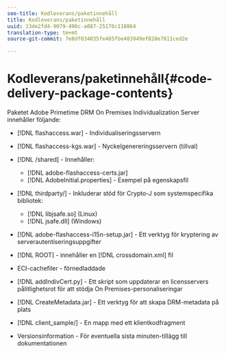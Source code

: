 ```yaml
---
seo-title: Kodleverans/paketinnehåll
title: Kodleverans/paketinnehåll
uuid: 13de2fd4-9079-496c-a087-25176c118864
translation-type: tm+mt
source-git-commit: 7e8df034035fe465fbe403949ef828e7811ced2e

---
```



# Kodleverans/paketinnehåll{#code-delivery-package-contents}

Paketet Adobe Primetime DRM On Premises Individualization Server innehåller följande:

* [!DNL flashaccess.war] - Individualiseringsservern
* [!DNL flashaccess-kgs.war] - Nyckelgenereringsservern (tillval)
* [!DNL /shared] - Innehåller:

   * [!DNL adobe-flashaccess-certs.jar]
   * [!DNL AdobeInitial.properties] - Exempel på egenskapsfil

* [!DNL thirdparty/] - Inkluderar stöd för Crypto-J som systemspecifika bibliotek:

   * [!DNL libjsafe.so] (Linux)
   * [!DNL jsafe.dll] (Windows)

* [!DNL adobe-flashaccess-i15n-setup.jar] - Ett verktyg för kryptering av serverautentiseringsuppgifter
* [!DNL ROOT] - innehåller en [!DNL crossdomain.xml] fil

* ECI-cachefiler - förnedladdade
* [!DNL addIndivCert.py] - Ett skript som uppdaterar en licensservers pålitlighetsrot för att stödja On Premises-personaliseringar
* [!DNL CreateMetadata.jar] - Ett verktyg för att skapa DRM-metadata på plats
* [!DNL client_sample/] - En mapp med ett klientkodfragment
* Versionsinformation - För eventuella sista minuten-tillägg till dokumentationen

